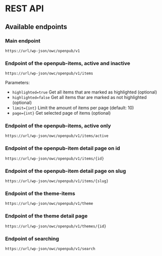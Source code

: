 # REST API

## Available endpoints

### Main endpoint

`https://url/wp-json/owc/openpub/v1`

### Endpoint of the openpub-items, active and inactive

`https://url/wp-json/owc/openpub/v1/items`

Parameters:

* `highlighted=true` Get all items that are marked as highlighted (optional)
* `highlighted=false` Get all items thar are marked as not highlighted (optional)
* `limit={int}` Limit the amount of items per page (default: 10)
* `page={int}` Get selected page of items (optional)

### Endpoint of the openpub-items, active only

`https://url/wp-json/owc/openpub/v1/items/active`

### Endpoint of the openpub-item detail page on id

`https://url/wp-json/owc/openpub/v1/items/{id}`

### Endpoint of the openpub-item detail page on slug

`https://url/wp-json/owc/openpub/v1/items/{slug}`

### Endpoint of the theme-items

`https://url/wp-json/owc/openpub/v1/theme`

### Endpoint of the theme detail page

`https://url/wp-json/owc/openpub/v1/themes/{id}`

### Endpoint of searching

`https://url/wp-json/owc/openpub/v1/search`
